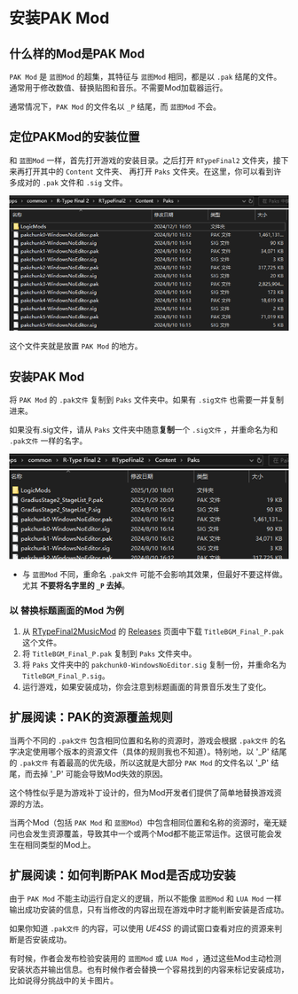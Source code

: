 # 安装PAK Mod

## 什么样的Mod是PAK Mod
`PAK Mod` 是 `蓝图Mod` 的超集，其特征与 `蓝图Mod` 相同，都是以 `.pak` 结尾的文件。通常用于修改数值、替换贴图和音乐。不需要Mod加载器运行。

通常情况下，`PAK Mod` 的文件名以 `_P` 结尾，而 `蓝图Mod` 不会。

## 定位PAKMod的安装位置
和 `蓝图Mod` 一样，首先打开游戏的安装目录。之后打开 `RTypeFinal2` 文件夹，接下来再打开其中的 `Content` 文件夹、 再打开 `Paks` 文件夹。在这里，你可以看到许多成对的 `.pak` 文件和 `.sig` 文件。

![PaksFolder](../image/PaksFolder.png)

这个文件夹就是放置 `PAK Mod` 的地方。

## 安装PAK Mod
将 `PAK Mod` 的 `.pak文件` 复制到 `Paks` 文件夹中。如果有 `.sig文件` 也需要一并复制进来。

如果没有.sig文件，请从 `Paks` 文件夹中随意**复制**一个 `.sig文件` ，并重命名为和 `.pak文件` 一样的名字。

![PaksFolderWithMod](../image/PaksFolderWithMod.png)

- 与 `蓝图Mod` 不同，重命名 `.pak文件` 可能不会影响其效果，但最好不要这样做。尤其 **不要将名字里的 `_P` 去掉**。

### 以 替换标题画面的Mod 为例
1. 从 [RTypeFinal2MusicMod](https://github.com/BLACKujira/RTypeFinal2MusicMod) 的 [Releases](https://github.com/BLACKujira/RTypeFinal2MusicMod/releases) 页面中下载 `TitleBGM_Final_P.pak` 这个文件。
2. 将 `TitleBGM_Final_P.pak` 复制到 `Paks` 文件夹中。
3. 将 `Paks` 文件夹中的 `pakchunk0-WindowsNoEditor.sig` 复制一份，并重命名为 `TitleBGM_Final_P.sig`。
4. 运行游戏，如果安装成功，你会注意到标题画面的背景音乐发生了变化。

## 扩展阅读：PAK的资源覆盖规则
当两个不同的 `.pak文件` 包含相同位置和名称的资源时，游戏会根据 `.pak文件` 的名字决定使用哪个版本的资源文件（具体的规则我也不知道）。特别地，以 '_P' 结尾的 `.pak文件` 有着最高的优先级，所以这就是大部分 `PAK Mod` 的文件名以 '_P' 结尾，而去掉 '_P' 可能会导致Mod失效的原因。

这个特性似乎是为游戏补丁设计的，但为Mod开发者们提供了简单地替换游戏资源的方法。

当两个Mod（包括 `PAK Mod` 和 `蓝图Mod`）中包含相同位置和名称的资源时，毫无疑问也会发生资源覆盖，导致其中一个或两个Mod都不能正常运作。这很可能会发生在相同类型的Mod上。

## 扩展阅读：如何判断PAK Mod是否成功安装
由于 `PAK Mod` 不能主动运行自定义的逻辑，所以不能像 `蓝图Mod` 和 `LUA Mod` 一样输出成功安装的信息，只有当修改的内容出现在游戏中时才能判断安装是否成功。

如果你知道 `.pak文件` 的内容，可以使用 *UE4SS* 的调试窗口查看对应的资源来判断是否安装成功。

有时候，作者会发布检验安装用的 `蓝图Mod` 或 `LUA Mod` ，通过这些Mod主动检测安装状态并输出信息。也有时候作者会替换一个容易找到的内容来标记安装成功，比如说得分挑战中的关卡图片。